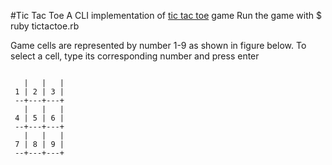 #Tic Tac Toe
A CLI implementation of <a href="http://en.wikipedia.org/wiki/Tic-tac-toe">tic tac toe</a> game
Run the game with $ ruby tictactoe.rb

Game cells are represented by number 1-9 as shown in figure below. To select a cell, type its corresponding number and press enter

<code>
   |   |   |
 1 | 2 | 3 |
 --+---+---+
   |   |   |
 4 | 5 | 6 |
 --+---+---+
   |   |   |
 7 | 8 | 9 |
 --+---+---+
</code>
